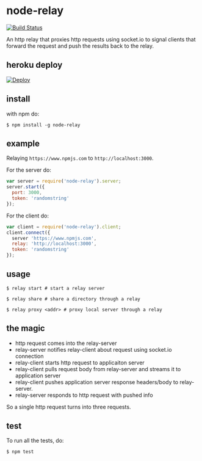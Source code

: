 # node-relay

[![Build Status](https://travis-ci.org/djblue/node-relay.svg?branch=master)](https://travis-ci.org/djblue/node-relay)

An http relay that proxies http requests using socket.io to
signal clients that forward the request and push the results
back to the relay.

## heroku deploy

[![Deploy](https://www.herokucdn.com/deploy/button.png)](https://heroku.com/deploy)


## install 

with npm do:

    $ npm install -g node-relay

## example

Relaying `https://www.npmjs.com` to `http://localhost:3000`.

For the server do:

```javascript
var server = require('node-relay').server;
server.start({
  port: 3000,
  token: 'randomstring'
});
```

For the client do:

```javascript
var client = require('node-relay').client;
client.connect({
  server 'https://www.npmjs.com',
  relay: 'http://localhost:3000',
  token: 'randomstring'
});
```

## usage

    $ relay start # start a relay server

    $ relay share # share a directory through a relay

    $ relay proxy <addr> # proxy local server through a relay

## the magic

- http request comes into the relay-server
- relay-server notifies relay-client about request using
  socket.io connection
- relay-client starts http request to applicaiton server
- relay-client pulls request body from relay-server and streams
  it to application server
- relay-client pushes application server response headers/body
  to relay-server.
- relay-server responds to http request with pushed info

So a single http request turns into three requests.

## test

To run all the tests, do:

    $ npm test
